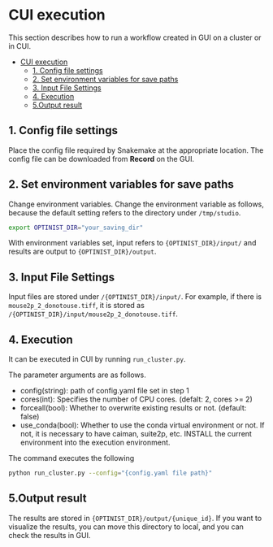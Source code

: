 CUI execution
=================
This section describes how to run a workflow created in GUI on a cluster or in CUI.

- [CUI execution](#cui-execution)
  - [1. Config file settings](#1-config-file-settings)
  - [2. Set environment variables for save paths](#2-set-environment-variables-for-save-paths)
  - [3. Input File Settings](#3-input-file-settings)
  - [4. Execution](#4-execution)
  - [5.Output result](#5output-result)

## 1. Config file settings
Place the config file required by Snakemake at the appropriate location.
The config file can be downloaded from **Record** on the GUI.

## 2. Set environment variables for save paths
Change environment variables. Change the environment variable as follows, because the default setting refers to the directory under `/tmp/studio`.
```bash
export OPTINIST_DIR="your_saving_dir"
```

With environment variables set, input refers to `{OPTINIST_DIR}/input/` and results are output to `{OPTINIST_DIR}/output`.

## 3. Input File Settings
Input files are stored under `/{OPTINIST_DIR}/input/`.
For example, if there is `mouse2p_2_donotouse.tiff`, it is stored as `/{OPTINIST_DIR}/input/mouse2p_2_donotouse.tiff`.

## 4. Execution
It can be executed in CUI by running `run_cluster.py`.

The parameter arguments are as follows.
- config(string): path of config.yaml file set in step 1
- cores(int): Specifies the number of CPU cores. (defalt: 2, cores >= 2)
- forceall(bool): Whether to overwrite existing results or not. (default: false)
- use_conda(bool): Whether to use the conda virtual environment or not. If not, it is necessary to have caiman, suite2p, etc. INSTALL the current environment into the execution environment.


The command executes the following
```bash
python run_cluster.py --config="{config.yaml file path}"
```

## 5.Output result
The results are stored in `{OPTINIST_DIR}/output/{unique_id}`.
If you want to visualize the results, you can move this directory to local, and you can check the results in GUI.
